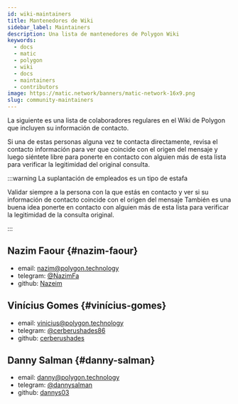 ```yaml
---
id: wiki-maintainers
title: Mantenedores de Wiki
sidebar_label: Maintainers
description: Una lista de mantenedores de Polygon Wiki
keywords:
  - docs
  - matic
  - polygon
  - wiki
  - docs
  - maintainers
  - contributors
image: https://matic.network/banners/matic-network-16x9.png
slug: community-maintainers
---
```


La siguiente es una lista de colaboradores regulares en el Wiki de Polygon que incluyen su información de contacto.

Si una de estas personas alguna vez te contacta directamente, revisa el contacto información para ver que coincide con el origen del mensaje y luego siéntete libre para ponerte en contacto con alguien más de esta lista para verificar la legitimidad del original consulta.

:::warning La suplantación de empleados es un tipo de estafa

Validar siempre a la persona con la que estás en contacto y ver si su información de contacto coincide con el origen del mensaje También es una buena idea ponerte en contacto con alguien más de esta lista para verificar la legitimidad de la consulta original.

:::

## Nazim Faour {#nazim-faour}

- email: [nazim@polygon.technology](mailto:nazim@polygon.technology)
- telegram: [@NazimFa](https://t.me/NazimFa)
- github: [Nazeim](https://github.com/Nazeim)

## Vinícius Gomes {#vinícius-gomes}

- email: [vinicius@polygon.technology](mailto:vinicius@polygon.technology)
- telegram: [@cerberushades86](https://t.me/cerberushades86)
- github: [cerberushades](https://github.com/cerberushades)

## Danny Salman {#danny-salman}

- email: [danny@polygon.technology](mailto:danny@polygon.technology)
- telegram: [@dannysalman](https://t.me/dannysalman)
- github: [dannys03](https://github.com/DannyS03)
